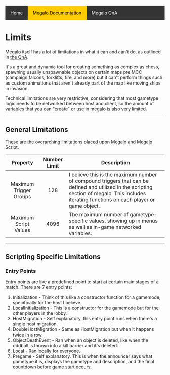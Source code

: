 <style type='text/css'>
ul.nav {list-style-type: none;padding: 0;overflow: hidden;background-color: #333;}
li.nav {  display:block; float: left;}
li.nav a {display: block; color: white; text-align: center; padding: 14px 16px; text-decoration: none;}
li.nav a:hover:not(.active) {background-color: #111;}
li.nav a.active {background-color: #ffcc00; color:#000} </style>
<ul class="nav">
      <li class="nav"><a href="https://palelebouf.github.io/OmahaScript/">Home</a></li>
      <li class="nav"><a class="active" href="https://palelebouf.github.io/OmahaScript/megalo/doc/home">Megalo Documentation</a></li>
      <li class="nav"><a href="https://palelebouf.github.io/OmahaScript/megalo/qna">Megalo QnA</a></li>
</ul>

# Limits 

Megalo itself has a lot of limitations in what it can and can't do, as outlined in [the QnA](https://palelebouf.github.io/OmahaScript/megalo/qna).

It's a great and dynamic tool for creating something as complex as chess, spawning usually unspawnable objects on certain maps pre MCC (campaign falcons, forklifts, fire, and more) but it can't perform things such as custom animations that aren't already part of the map like moving ships in invasion.

Technical limitations are very restrictive, considering that most gametype logic needs to be networked between host and client, so the amount of variables that you can "create" or use in megalo is also very limited.

---

## General Limitations

These are the overarching limitations placed upon Megalo and Megalo Script.

|        Property        	| Number Limit 	| Description                                                                                                                                                                  	|
|:----------------------:	|:------------:	|------------------------------------------------------------------------------------------------------------------------------------------------------------------------------	|
| Maximum Trigger Groups 	|      128     	| I believe this is the maximum number of compound triggers that can be defined and utilized in the scripting section of megalo. This includes iterating functions on each player or game object. 	|
| Maximum Script Values  	| 4096         	| The maximum number of gametype-specific values, showing up in menus as well as in-game networked variables.                                                                  	|

---

## Scripting Specific Limitations

### Entry Points

Entry points are like a predefined point to start at certain main stages of a match. There are 7 entry points:

1. Initialization - Think of this like a constructor function for a gamemode, specifically for the host I believe.
2. LocalInitialization - This is a constructor for the gamemode but for the other players in the lobby.
3. HostMigration - Self explanatory, this entry point runs when there's a single host migration.
4. DoubleHostMigration - Same as HostMigration but when it happens twice in a row.
5. ObjectDeathEvent - Ran when an object is deleted, like when the oddball is thrown into a kill barrier and it's deleted. 
6. Local - Ran locally for everyone.
7. Pregame - Self explanatory. This is when the announcer says what gametype it is, displays the gametype and description, and the final countdown before game start occurs.


